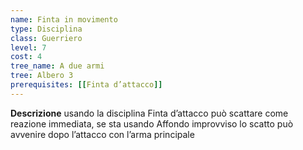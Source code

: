 ```yaml
---
name: Finta in movimento
type: Disciplina
class: Guerriero
level: 7
cost: 4
tree_name: A due armi
tree: Albero 3
prerequisites: [[Finta d’attacco]]
---
```


**Descrizione**
usando la disciplina Finta d’attacco può scattare come reazione immediata, se
sta usando Affondo improvviso lo scatto può avvenire dopo l’attacco con
l’arma principale